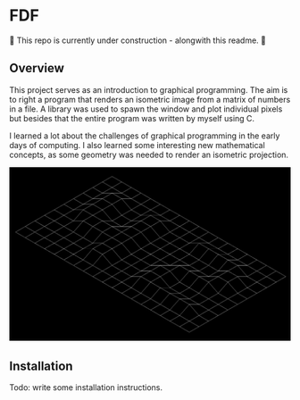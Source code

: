 # FDF

🚧 This repo is currently under construction - alongwith this readme. 🚧

## Overview

This project serves as an introduction to graphical programming. The aim is to right a program that renders an isometric image from a matrix of numbers in a file. A library was used to spawn the window and plot individual pixels but besides that the entire program was written by myself using C.

I learned a lot about the challenges of graphical programming in the early days of computing. I also learned some interesting new mathematical concepts, as some geometry was needed to render an isometric projection.

![42.fdf](https://github.com/AlexMannDesigns/fdf/blob/main/assets/42_fdf_screenshot.png?raw=true)

## Installation

Todo: write some installation instructions.
